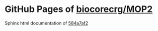 GitHub Pages of [biocorecrg/MOP2](https://github.com/biocorecrg/MOP2.git)
===
Sphinx html documentation of [584a7af2](https://github.com/biocorecrg/MOP2/tree/584a7af23431f25297eaf138eec317432342253f)
